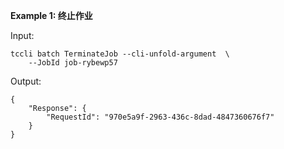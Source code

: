 **Example 1: 终止作业**



Input: 

```
tccli batch TerminateJob --cli-unfold-argument  \
    --JobId job-rybewp57
```

Output: 
```
{
    "Response": {
        "RequestId": "970e5a9f-2963-436c-8dad-4847360676f7"
    }
}
```

